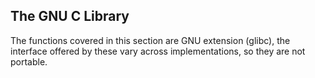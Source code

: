 ## The GNU C Library

The functions covered in this section are GNU extension (glibc), 
the interface offered by these vary across implementations, so they are not 
portable.
